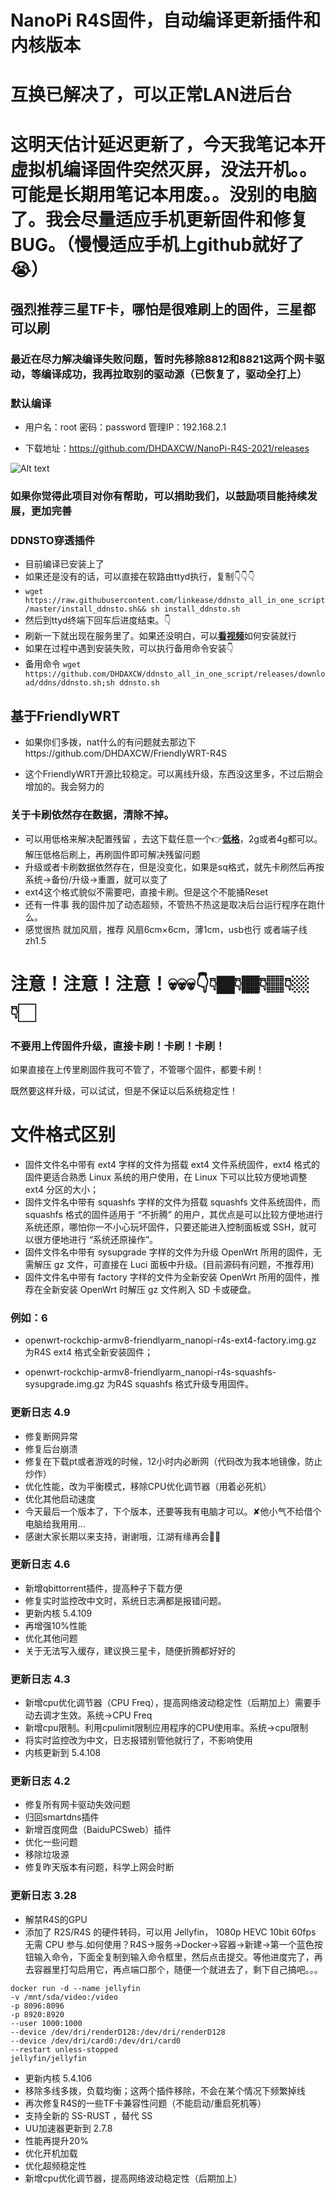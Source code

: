 # NanoPi R4S固件，自动编译更新插件和内核版本
# 互换已解决了，可以正常LAN进后台
# 这明天估计延迟更新了，今天我笔记本开虚拟机编译固件突然灭屏，没法开机。。可能是长期用笔记本用废。。没别的电脑了。我会尽量适应手机更新固件和修复BUG。（慢慢适应手机上github就好了😭）
## 强烈推荐三星TF卡，哪怕是很难刷上的固件，三星都可以刷
### 最近在尽力解决编译失败问题，暂时先移除8812和8821这两个网卡驱动，等编译成功，我再拉取别的驱动源（已恢复了，驱动全打上）
### 默认编译

- 用户名：root 密码：password 管理IP：192.168.2.1

- 下载地址：https://github.com/DHDAXCW/NanoPi-R4S-2021/releases


 ![Alt text](data/2.jpg?raw=true "Title")
### 如果你觉得此项目对你有帮助，可以捐助我们，以鼓励项目能持续发展，更加完善

### DDNSTO穿透插件

- 目前编译已安装上了
- 如果还是没有的话，可以直接在软路由ttyd执行，复制👇👇👇
- ```wget https://raw.githubusercontent.com/linkease/ddnsto_all_in_one_script/master/install_ddnsto.sh&& sh install_ddnsto.sh``` 
- 然后到ttyd终端下回车后进度结束。👇
- 刷新一下就出现在服务里了。如果还没明白，可以[**看视频**](https://www.bilibili.com/video/BV1mo4y197jK)如何安装就行
- 如果在过程中遇到安装失败，可以执行备用命令安装👇
- 备用命令 ```wget https://github.com/DHDAXCW/ddnsto_all_in_one_script/releases/download/ddns/ddnsto.sh;sh ddnsto.sh```



## 基于FriendlyWRT

- 如果你们多拨，nat什么的有问题就去那边下https://github.com/DHDAXCW/FriendlyWRT-R4S

- 这个FriendlyWRT开源比较稳定。可以离线升级，东西没这里多，不过后期会增加的。我会努力的

### 关于卡刷依然存在数据，清除不掉。
- 可以用低格来解决配置残留 ，去这下载任意一个👉[**低格**](https://github.com/DHDAXCW/NanoPi-R4S-2021/releases/tag/dge)，2g或者4g都可以。解压低格后刷上，再刷固件即可解决残留问题
- 升级或者卡刷数据依然存在，但是没变化，如果是sq格式，就先卡刷然后再按系统→备份/升级→重置，就可以变了
- ext4这个格式貌似不需要吧，直接卡刷。但是这个不能捅Reset
- 还有一件事 我的固件加了动态超频，不管热不热这是取决后台运行程序在跑什么。
- 感觉很热  就加风扇，推荐 风扇6cm×6cm，薄1cm，usb也行 或者端子线zh1.5 

# 注意！注意！注意！💀💀💀👇👇🏿👇🏾👇🏽👇🏼👇🏻

### 不要用上传固件升级，直接卡刷！卡刷！卡刷！

如果直接在上传里刷固件我可不管了，不管哪个固件，都要卡刷！

既然要这样升级，可以试试，但是不保证以后系统稳定性！
# 文件格式区别
- 固件文件名中带有 ext4 字样的文件为搭载 ext4 文件系统固件，ext4 格式的固件更适合熟悉 Linux 系统的用户使用，在 Linux 下可以比较方便地调整 ext4 分区的大小；
- 固件文件名中带有 squashfs 字样的文件为搭载 squashfs 文件系统固件，而 squashfs 格式的固件适用于 “不折腾” 的用户，其优点是可以比较方便地进行系统还原，哪怕你一不小心玩坏固件，只要还能进入控制面板或 SSH，就可以很方便地进行 “系统还原操作”。
- 固件文件名中带有 sysupgrade 字样的文件为升级 OpenWrt 所用的固件，无需解压 gz 文件，可直接在 Luci 面板中升级。(目前源码有问题，不推荐用)
- 固件文件名中带有 factory 字样的文件为全新安装 OpenWrt 所用的固件，推荐在全新安装 OpenWrt 时解压 gz 文件刷入 SD 卡或硬盘。
### 例如：6

- openwrt-rockchip-armv8-friendlyarm_nanopi-r4s-ext4-factory.img.gz 为R4S ext4 格式全新安装固件；

- openwrt-rockchip-armv8-friendlyarm_nanopi-r4s-squashfs-sysupgrade.img.gz 为R4S squashfs 格式升级专用固件。
### 更新日志 4.9
- 修复断网异常
- 修复后台崩溃
- 修复在下载pt或者游戏的时候，12小时内必断网（代码改为我本地镜像，防止炒作）
- 优化性能，改为平衡模式，移除CPU优化调节器（用着必死机）
- 优化其他启动速度
- 今天最后一个版本了，下个版本，还要等我有电脑才可以。✘他小气不给借个电脑给我用用...
- 感谢大家长期以来支持，谢谢哦，江湖有缘再会👊🏻
### 更新日志 4.6
- 新增qbittorrent插件，提高种子下载方便
- 修复实时监控改中文时，系统日志满都是报错问题。
- 更新内核 5.4.109
- 再增强10%性能
- 优化其他问题
- 关于无法写入缓存，建议换三星卡，随便折腾都好好的
### 更新日志 4.3
-  新增cpu优化调节器（CPU Freq），提高网络波动稳定性（后期加上）需要手动去调才生效。系统→CPU Freq
-  新增cpu限制。利用cpulimit限制应用程序的CPU使用率。系统→cpu限制
-  将实时监控改为中文，日志报错别管他就行了，不影响使用
-  内核更新到 5.4.108
### 更新日志 4.2
- 修复所有网卡驱动失效问题
- 归回smartdns插件
- 新增百度网盘（BaiduPCSweb）插件
- 优化一些问题
- 移除垃圾源
- 修复昨天版本有问题，科学上网会时断
### 更新日志 3.28
- 解禁R4S的GPU
- 添加了 R2S/R4S 的硬件转码，可以用 Jellyfin， 1080p HEVC 10bit 60fps 无需 CPU 参与.如何使用？R4S→服务→Docker→容器→新建→第一个蓝色按钮输入命令，下面全复制到输入命令框里，然后点击提交。等他进度完了，再去容器里打勾启用它，再点端口那个，随便一个就进去了，剩下自己搞吧。。。
``` 
docker run -d --name jellyfin
-v /mnt/sda/video:/video
-p 8096:8096
-p 8920:8920
--user 1000:1000
--device /dev/dri/renderD128:/dev/dri/renderD128
--device /dev/dri/card0:/dev/dri/card0
--restart unless-stopped
jellyfin/jellyfin 
```
- 更新内核 5.4.106
- 移除多线多拨，负载均衡；这两个插件移除，不会在某个情况下频繁掉线
- 再次修复R4S的一些TF卡兼容性问题（不能启动/重启死机等）
- 支持全新的 SS-RUST ，替代 SS
- UU加速器更新到 2.7.8
- 性能再提升20%
- 优化开机加载
- 优化超频稳定性
- 新增cpu优化调节器，提高网络波动稳定性（后期加上）
